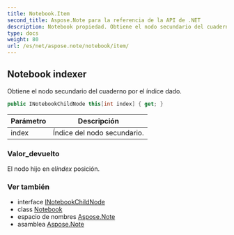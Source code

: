 ```yaml
---
title: Notebook.Item
second_title: Aspose.Note para la referencia de la API de .NET
description: Notebook propiedad. Obtiene el nodo secundario del cuaderno por el índice dado.
type: docs
weight: 80
url: /es/net/aspose.note/notebook/item/
---
```

## Notebook indexer

Obtiene el nodo secundario del cuaderno por el índice dado.

```csharp
public INotebookChildNode this[int index] { get; }
```

| Parámetro | Descripción |
| --- | --- |
| index | Índice del nodo secundario. |

### Valor_devuelto

El nodo hijo en el*index* posición.

### Ver también

* interface [INotebookChildNode](../../inotebookchildnode/)
* class [Notebook](../)
* espacio de nombres [Aspose.Note](../../notebook/)
* asamblea [Aspose.Note](../../../)


